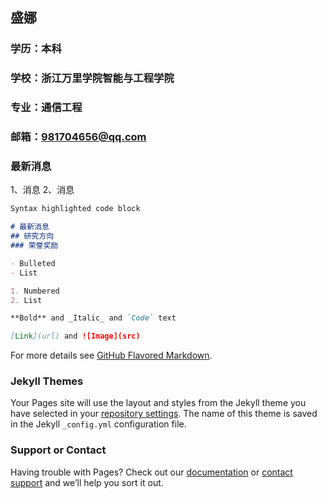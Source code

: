 ## 盛娜

### 学历：本科
### 学校：浙江万里学院智能与工程学院
### 专业：通信工程
### 邮箱：981704656@qq.com


### 最新消息

1、消息
2、消息

```markdown
Syntax highlighted code block

# 最新消息
## 研究方向
### 荣誉奖励

- Bulleted
- List

1. Numbered
2. List

**Bold** and _Italic_ and `Code` text

[Link](url) and ![Image](src)
```

For more details see [GitHub Flavored Markdown](https://guides.github.com/features/mastering-markdown/).

### Jekyll Themes

Your Pages site will use the layout and styles from the Jekyll theme you have selected in your [repository settings](https://github.com/shengna812/shengna812.github.io/settings). The name of this theme is saved in the Jekyll `_config.yml` configuration file.

### Support or Contact

Having trouble with Pages? Check out our [documentation](https://help.github.com/categories/github-pages-basics/) or [contact support](https://github.com/contact) and we’ll help you sort it out.
